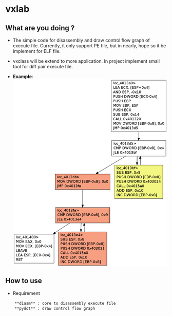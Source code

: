 # vxlab

## What are you doing ?
* The simple code for disassembly and draw control flow graph of execute file. Currently, it only support PE file, but in nearly, hope so it be implement for ELF file.
* vxclass will be extend to more application. In project implement small tool for diff pair execute file.

* **Example**:
![A simple binary diff](https://raw.githubusercontent.com/zunc/vxlab/master/picture/for04_diff.png)


## How to use
* Requirement
```
	**diasm** : core to disassembly execute file
	**pydot** : draw control flow graph
```
